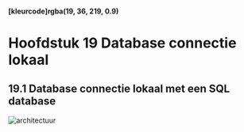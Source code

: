 #### [kleurcode]rgba(19, 36, 219, 0.9)

# Hoofdstuk 19 Database connectie lokaal

## 19.1 Database connectie lokaal met een SQL database
 
![architectuur](https://github.com/ictacademiekw1c/opdrachten-repository/blob/master/php/p4/images/dbserver.gif?raw=true)
 
